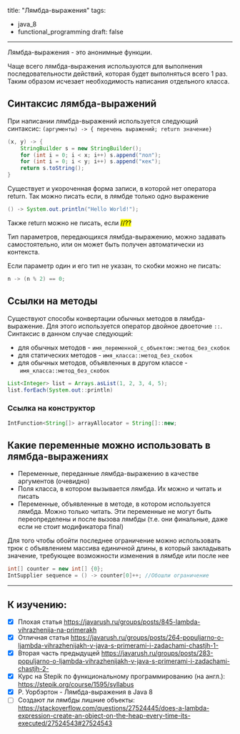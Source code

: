 title: "Лямбда-выражения"
tags:
  - java_8
  - functional_programming
draft: false
---

Лямбда-выражения - это анонимные функции.

Чаще всего лямбда-выражения используются для выполнения последовательности действий, которая будет выполняться всего 1 раз. Таким образом исчезает необходимость написания отдельного класса.

## Синтаксис лямбда-выражений

При написании лямбда-выражений используется следующий синтаксис: `(аргументы) -> { перечень выражений; return значение}`
```java
(x, y) -> {
    StringBuilder s = new StringBuilder();
    for (int i = 0; i < x; i++) s.append("лол");
    for (int i = 0; i < y; i++) s.append("кек");
    return s.toString();
}
```

Существует и укороченная форма записи, в которой нет оператора return. Так можно писать если, в лямбде только одно выражение
```java
() -> System.out.println("Hello World!");
```
Также return можно не писать, если <mark>//??</mark>

Тип параметров, передающихся лямбда-выражению, можно задавать самостоятельно, или он может быть получен автоматически из контекста.

Если параметр один и его тип не указан, то скобки можно не писать:
```java
n -> (n % 2) == 0;
```

## Ссылки на методы
Существуют способы конвертации обычных методов в лямбда-выражение. Для этого используется оператор двойное двоеточие `::`. Синтаксис в данном случае следующий:
- для обычных методов - `имя_переменной_с_объектом::метод_без_скобок`
- для статических методов - `имя_класса::метод_без_скобок`
- для обычных методов, объявленных в другом классе - `имя_класса::метод_без_скобок`
```java
List<Integer> list = Arrays.asList(1, 2, 3, 4, 5);
list.forEach(System.out::println)
```
### Ссылка на конструктор
```java
IntFunction<String[]> arrayAllocator = String[]::new;
```

## Какие переменные можно использовать в лямбда-выражениях
- Переменные, переданные лямбда-выражению в качестве аргументов (очевидно)
- Поля класса, в котором вызывается лямбда. Их можно и читать и писать
- Переменные, объявленные в методе, в котором используется лямбда. Можно только читать. Эти переменные не могут быть переопределены и после вызова лямбды (т.е. они финальные, даже если не стоит модификатора final)

Для того чтобы обойти последнее ограничение можно использовать трюк с объявлением массива единичной длины, в который закладывать значение, требующее возможности изменения в лямбде или после нее
```java
int[] counter = new int[] {0};
IntSupplier sequence = () -> counter[0]++; //Обошли ограничение
```

---
## К изучению:
- [X] Плохая статья https://javarush.ru/groups/posts/845-lambda-vihrazhenija-na-primerakh
- [X] Отличная статья https://javarush.ru/groups/posts/264-populjarno-o-ljambda-vihrazhenijakh-v-java-s-primerami-i-zadachami-chastjh-1-
- [X] Вторая часть предыдущей https://javarush.ru/groups/posts/283-populjarno-o-ljambda-vihrazhenijakh-v-java-s-primerami-i-zadachami-chastjh-2-
- [X] Курс на Stepik по функциональному программированию (на англ.): https://stepik.org/course/1595/syllabus
- [X] Р. Уорбэртон - Лямбда-выражения в Java 8
- [ ] Создают ли лямбды лишние объекты: https://stackoverflow.com/questions/27524445/does-a-lambda-expression-create-an-object-on-the-heap-every-time-its-executed/27524543#27524543
